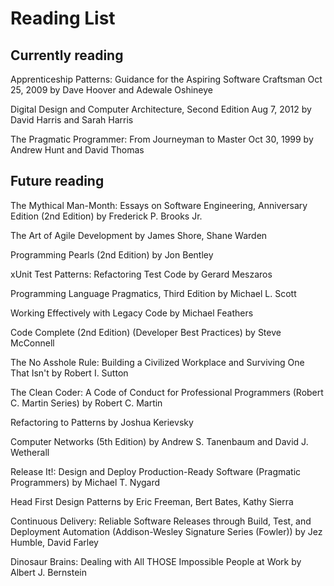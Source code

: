 Reading List
======

Currently reading
---

Apprenticeship Patterns: Guidance for the Aspiring Software Craftsman Oct 25, 2009
by Dave Hoover and Adewale Oshineye

Digital Design and Computer Architecture, Second Edition Aug 7, 2012
by David Harris and Sarah Harris

The Pragmatic Programmer: From Journeyman to Master Oct 30, 1999
by Andrew Hunt and David Thomas

Future reading
---

The Mythical Man-Month: Essays on Software Engineering, Anniversary Edition (2nd Edition)
by Frederick P. Brooks Jr.

The Art of Agile Development
by James Shore, Shane Warden

Programming Pearls (2nd Edition) by Jon Bentley

xUnit Test Patterns: Refactoring Test Code
by Gerard Meszaros

Programming Language Pragmatics, Third Edition by Michael L. Scott

Working Effectively with Legacy Code
by Michael Feathers

Code Complete (2nd Edition) (Developer Best Practices)
by Steve McConnell

The No Asshole Rule: Building a Civilized Workplace and Surviving One That Isn't
by Robert I. Sutton

The Clean Coder: A Code of Conduct for Professional Programmers (Robert C. Martin Series)
by Robert C. Martin

Refactoring to Patterns by Joshua Kerievsky

Computer Networks (5th Edition) by Andrew S. Tanenbaum and David J. Wetherall

Release It!: Design and Deploy Production-Rea​dy Software (Pragmatic Programmers)
by Michael T. Nygard

Head First Design Patterns
by Eric Freeman, Bert Bates, Kathy Sierra

Continuous Delivery: Reliable Software Releases through Build, Test, and Deployment Automation (Addison-Wesle​y Signature Series (Fowler))
by Jez Humble, David Farley

Dinosaur Brains: Dealing with All THOSE Impossible People at Work
by Albert J. Bernstein